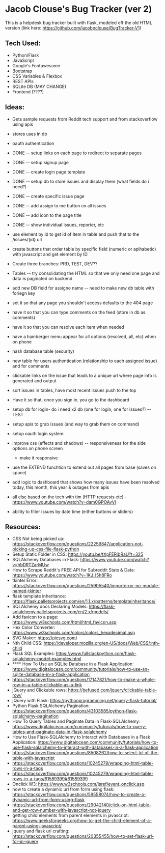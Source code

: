 # Jacob Clouse's Bug Tracker (ver 2)
This is a helpdesk bug tracker built with flask, modeled off the old HTML version (link here: https://github.com/jacobpclouse/BugTracker-V1)

## Tech Used: 
- Python/Flask
- JavaScript
- Google's Fontawesome
- Bootstrap
- CSS Variables & Flexbox
- REST APIs
- SQLite DB (MAY CHANGE)
- Frontend (????)

## Ideas:
- Gets sample requests from Reddit tech support and from stackoverflow using apis
- stores uses in db
- oauth authentication

- DONE -- setup links on each page to redirect to separate pages
- DONE -- setup signup page
- DONE -- create login page template
- DONE -- setup db to store issues and display them (what fields do i need?) -
- DONE -- create specific issue page 
- DONE -- add assign to me button on all issues
- DONE -- add icon to the page title
- DONE -- show individual issues, reporter, etc

- use element by id to get id of item in table and push that to the /issues/{id} url
- create buttons that order table by specific field (numeric or aplhabetic) with javascript and get element by ID
- Create three branches: PRD, TEST, DEV??
- Tables -- try consolidating the HTML so that we only need one page and data is paginated on backend
- add new DB field for assigne name -- need to make new db table with foriegn key
- set it so that any page you shouldn't access defaults to the 404 page
- have it so that you can type comments on the feed (store in db as comments)
- have it so that you can resolve each item when needed
- have a hamberger menu appear for all options (resolved, all, etc) when on phone
- hash database table (security)
- new table for users authentication (relationship to each assigned issue) and for comments
- clickable links on the issue that leads to a unique url where page info is generated and output
- sort issues in tables, have most recent issues push to the top
- Have it so that, once you sign in, you go to the dashboard
- setup db for login- do i need x2 db (one for login, one for issues?) -- TEST
- setup apis to grab issues (and way to grab them on command)
- setup oauth login system 
- improve css (effects and shadows) -- responsiveness for the side options on phone screen
    - make it responsive

- use the EXTEND funchtion to extend out all pages from base (saves on space)
- add logic to dashboard that shows how many issues have been resolved today, this month, this year & outages from apis 
- all else based on the tech with tim (HTTP requests etc) - https://www.youtube.com/watch?v=dam0GPOAvVI
- ability to filter issues by date time (either buttons or sliders)

## Resources:
- CSS Not being picked up: https://stackoverflow.com/questions/22259847/application-not-picking-up-css-file-flask-python
- Setup Static Folder in CSS: https://youtu.be/tXpFERibRaU?t=325
- SQLAlchemy Databases in Flask: https://www.youtube.com/watch?v=hbDRTZarMUw
- How to Scrape Reddit's FREE API for Subreddit Stats & Data: https://www.youtube.com/watch?v=1KJ_I5h8FRo
- tkinter Error: https://stackoverflow.com/questions/25905540/importerror-no-module-named-tkinter
- flask template inheritance: https://flask.palletsprojects.com/en/1.1.x/patterns/templateinheritance/
- SQLAlchemy docs Declaring Models: https://flask-sqlalchemy.palletsprojects.com/en/2.x/models/
- Add favicon to a page: https://www.w3schools.com/html/html_favicon.asp
- Hex Color Converter: https://www.w3schools.com/colors/colors_hexadecimal.asp
- SVG Maker: https://picsvg.com/
- Nth Child CSS: https://developer.mozilla.org/en-US/docs/Web/CSS/:nth-child
- Flask SQL Examples: https://www.fullstackpython.com/flask-sqlalchemy-model-examples.html
- **** How To Use an SQLite Database in a Flask Application: https://www.digitalocean.com/community/tutorials/how-to-use-an-sqlite-database-in-a-flask-application
- https://stackoverflow.com/questions/17147821/how-to-make-a-whole-row-in-a-table-clickable-as-a-link
- jQuery and Clickable rows: https://befused.com/jquery/clickable-table-row/
- jQuery with Flask: https://pythonprogramming.net/jquery-flask-tutorial/
- Python Flask SQLAlchemy Pagination: https://stackoverflow.com/questions/43103585/python-flask-sqlalchemy-pagination
- How To Query Tables and Paginate Data in Flask-SQLAlchemy: https://www.digitalocean.com/community/tutorials/how-to-query-tables-and-paginate-data-in-flask-sqlalchemy
- How to Use Flask-SQLAlchemy to Interact with Databases in a Flask Application: https://www.digitalocean.com/community/tutorials/how-to-use-flask-sqlalchemy-to-interact-with-databases-in-a-flask-application
- https://stackoverflow.com/questions/8508262/how-to-select-td-of-the-table-with-javascript
- https://stackoverflow.com/questions/10245279/wrapping-html-table-rows-in-a-tags
- https://stackoverflow.com/questions/10245279/wrapping-html-table-rows-in-a-tags/61589399#61589399
- Onclick W3: https://www.w3schools.com/jsref/event_onclick.asp
- how to create a dynamic url from form using flask: https://stackoverflow.com/questions/59558074/how-to-create-a-dynamic-url-from-form-using-flask
- https://stackoverflow.com/questions/29042140/click-on-html-table-and-get-row-number-with-javascript-not-jquery
- getting child elements from parent elements in javascript: https://www.geeksforgeeks.org/how-to-get-the-child-element-of-a-parent-using-javascript/
- jquery and flask url crafting: https://stackoverflow.com/questions/20355455/how-to-set-flask-url-for-in-jquery
- 
